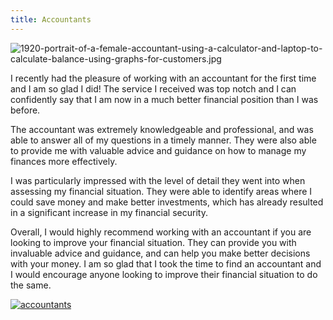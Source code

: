 ```yaml
---
title: Accountants
---
```


![1920-portrait-of-a-female-accountant-using-a-calculator-and-laptop-to-calculate-balance-using-graphs-for-customers.jpg](/1920-portrait-of-a-female-accountant-using-a-calculator-and-laptop-to-calculate-balance-using-graphs-for-customers.jpg)

I recently had the pleasure of working with an accountant for the first time and I am so glad I did! The service I received was top notch and I can confidently say that I am now in a much better financial position than I was before. 

The accountant was extremely knowledgeable and professional, and was able to answer all of my questions in a timely manner. They were also able to provide me with valuable advice and guidance on how to manage my finances more effectively. 

I was particularly impressed with the level of detail they went into when assessing my financial situation. They were able to identify areas where I could save money and make better investments, which has already resulted in a significant increase in my financial security. 

Overall, I would highly recommend working with an accountant if you are looking to improve your financial situation. They can provide you with invaluable advice and guidance, and can help you make better decisions with your money. I am so glad that I took the time to find an accountant and I would encourage anyone looking to improve their financial situation to do the same.

[![accountants](<https://dabuttonfactory.com/button.png?t=CHECK+SERVICE&f=Noto+Sans-Bold&ts=26&tc=fff&hp=45&vp=20&c=11&bgt=unicolored&bgc=4bd42f>)](<https://www.bark.com/?a_aid=5d2d0e83cdc3>)